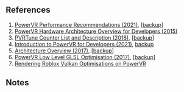 
## References

1. [PowerVR Performance Recommendations (2021)](https://web.archive.org/web/20220514055613/http://cdn.imgtec.com/sdk-documentation/PowerVR_Performance_Recommendations.pdf), [[backup](../pdf/PowerVR_Performance_Recommendations.pdf)]
2. [PowerVR Hardware Architecture Overview for Developers (2015)](https://powervr-graphics.github.io/WebGL_SDK/WebGL_SDK/Documentation/Architecture%20Guides/PowerVR%20Hardware.Architecture%20Overview%20for%20Developers.pdf)
3. [PVRTune Counter List and Description (2018)](https://cdn.imgtec.com/sdk-documentation/PVRTune.Counter%20List%20and%20Description.pdf), [[backup](../pdf/PVRTune_Counter_List_and_Description.pdf)]
4. [Introduction to PowerVR for Developers (2021)](https://imagination-technologies-cloudfront-assets.s3.eu-west-1.amazonaws.com/website-files/documents/Introduction_to_PowerVR_for_Developers.pdf?dlm-dp-dl-force=1&dlm-dp-dl-nonce=5021498b5e), [backup](../pdf/Introduction_to_PowerVR_for_Developers.pdf)
5. [Architecture Overview (2017)](https://docs.imgtec.com/starter-guides/powervr-architecture/html/architecture-overview-index.html), [[backup](../pdf/PowerVR+Hardware.Architecture+Overview+for+Developers.pdf)]
6. [PowerVR Low Level GLSL Optimisation (2017)](https://web.archive.org/web/20220511080902/http://cdn.imgtec.com/sdk-documentation/PowerVR%20Low%20level%20GLSL%20Optimisation.pdf), [[backup](../pdf/PowerVR-Low-level-GLSL-Optimisation.pdf)]
7. [Rendering Roblox Vulkan Optimisations on PowerVR](https://ubm-twvideo01.s3.amazonaws.com/o1/vault/gdc2020/presentations/ImaginationTechnologies_Rendering_Roblox_Vulkan_Alhuwalia_Maya_slides.pdf)

## Notes
